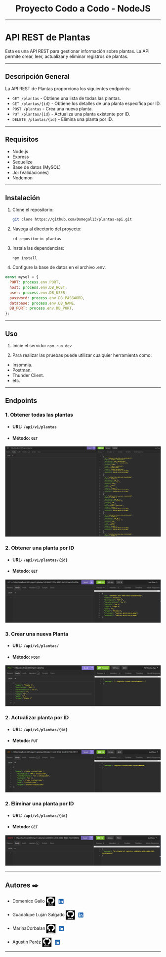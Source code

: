 <h1 align="center"> Proyecto Codo a Codo - NodeJS </h1>

---

# API REST de Plantas

Esta es una API REST para gestionar información sobre plantas. La API permite crear, leer, actualizar y eliminar registros de plantas.

---

## Descripción General

La API REST de Plantas proporciona los siguientes endpoints:

- `GET /plantas` - Obtiene una lista de todas las plantas.
- `GET /plantas/{id}` - Obtiene los detalles de una planta específica por ID.
- `POST /plantas` - Crea una nueva planta.
- `PUT /plantas/{id}` - Actualiza una planta existente por ID.
- `DELETE /plantas/{id}` - Elimina una planta por ID.

---

## Requisitos

- Node.js
- Express
- Sequelize
- Base de datos (MySQL)
- Joi (Validaciones)
- Nodemon

---

## Instalación

1. Clone el repositorio:

   ```sh
   git clone https://github.com/Domegal13/plantas-api.git
   ```

2. Navega al directorio del proyecto:

   `cd repositorio-plantas`

3. Instala las dependencias:

   `npm install`

4. Configure la base de datos en el archivo .env.

```JavaScript
const mysql = {
  PORT: process.env.PORT,
  host: process.env.DB_HOST,
  user: process.env.DB_USER,
  password: process.env.DB_PASSWORD,
  database: process.env.DB_NAME,
  DB_PORT: process.env.DB_PORT,
};
```

---

## Uso

1. Inicie el servidor
   `npm run dev`

2. Para realizar las pruebas puede utilizar cualquier herramienta como:

- Insomnia.
- Postman.
- Thunder Client.
- etc.

---

## Endpoints

### 1. Obtener todas las plantas

- #### URL: `/api/v1/plantas`
- #### Método: `GET`

![GET](./src/assets/images/traer-todos-los-registros.png)

### 2. Obtener una planta por ID

- #### URL: `/api/v1/plantas/{id}`
- #### Método: `GET`

![GET](./src/assets/images/traer-registro-por-id.png)

### 3. Crear una nueva Planta

- #### URL: `/api/v1/plantas/`
- #### Método: `POST`

![POST](./src/assets/images/crear-registro-planta.png)

### 2. Actualizar planta por ID

- #### URL: `/api/v1/plantas/{id}`
- #### Método: `PUT`

![PUT](./src/assets/images/actualizar-registro-planta.png)

### 2. Eliminar una planta por ID

- #### URL: `/api/v1/plantas/{id}`
- #### Método: `GET`

![DELETE](./src/assets/images/eliminar-registro-planta.png)

---

## Autores ✒️

- Domenico Gallo [<img src="./src/assets/images/github-negro.png" width="30" height="30" align="center">](https://github.com/Domegal13) [<img src="./src/assets/images/linkedin001.png" widht="30" height="30" align="center">](https://www.linkedin.com/in/domegal13/)

- Guadalupe Luján Salgado [<img src="./src/assets/images/github-negro.png" width="30" height="30" align="center">](https://github.com/guadasalgado) [<img src="./src/assets/images/linkedin001.png" widht="30" height="30" align="center">](https://www.linkedin.com/in/guadasalgado/)

- MarinaCorbalan [<img src="./src/assets/images/github-negro.png" width="30" height="30" align="center">](https://github.com/MarinaCorbalan) [<img src="./src/assets/images/linkedin001.png" widht="30" height="30" align="center">]()

- Agustin Peréz [<img src="./src/assets/images/github-negro.png" width="30" height="30" align="center">](https://github.com/agus0914) [<img src="./src/assets/images/linkedin001.png" widht="30" height="30" align="center">](https://www.linkedin.com/in/agustin-perez-a44569267/?utm_source=share&utm_campaign=share_via&utm_content=profile&utm_medium=android_app)

---
